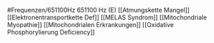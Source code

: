 #Frequenzen/651100Hz
651100 Hz (E)
[[Atmungskette Mangel]]
[[Elektronentransportkette Def]]
[[MELAS Syndrom]]
[[Mitochondriale Myopathie]]
[[Mitochondrialen Erkrankungen]]
[[Oxidative Phosphorylierung Deficiency]]